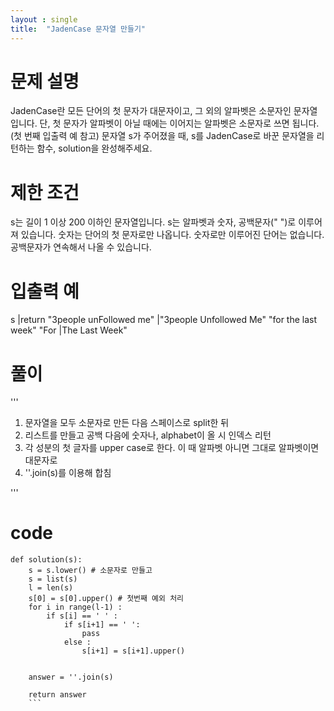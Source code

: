 ```yaml
---
layout : single
title:  "JadenCase 문자열 만들기"
---
```


# 문제 설명
JadenCase란 모든 단어의 첫 문자가 대문자이고, 그 외의 알파벳은 소문자인 문자열입니다. 단, 첫 문자가 알파벳이 아닐 때에는 이어지는 알파벳은 소문자로 쓰면 됩니다. (첫 번째 입출력 예 참고)
문자열 s가 주어졌을 때, s를 JadenCase로 바꾼 문자열을 리턴하는 함수, solution을 완성해주세요.

# 제한 조건
s는 길이 1 이상 200 이하인 문자열입니다.
s는 알파벳과 숫자, 공백문자(" ")로 이루어져 있습니다.
숫자는 단어의 첫 문자로만 나옵니다.
숫자로만 이루어진 단어는 없습니다.
공백문자가 연속해서 나올 수 있습니다.
# 입출력 예
s	|return
"3people unFollowed me"	|"3people Unfollowed Me"
"for the last week"	"For |The Last Week"

# 풀이

'''
1. 문자열을 모두 소문자로 만든 다음 스페이스로 split한 뒤 
2. 리스트를 만들고 공백 다음에 숫자나, alphabet이 올 시 인덱스 리턴
3. 각 성분의 첫 글자를 upper case로 한다. 이 때 알파벳 아니면 그대로 알파벳이면 대문자로
4. ''.join(s)를 이용해 합침

'''

# code 
```
def solution(s):
    s = s.lower() # 소문자로 만들고 
    s = list(s)
    l = len(s)
    s[0] = s[0].upper() # 첫번째 예외 처리
    for i in range(l-1) :
        if s[i] == ' ' :
            if s[i+1] == ' ':
                pass
            else :
                s[i+1] = s[i+1].upper()


    answer = ''.join(s)

    return answer
    ```
